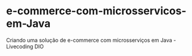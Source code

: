 # e-commerce-com-microsservicos-em-Java
Criando uma solução de e-commerce com microsserviços em Java - Livecoding DIO
